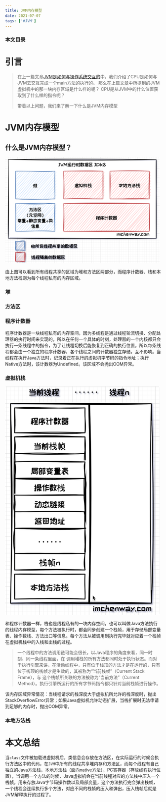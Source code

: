 ```yaml
---
title: JVM内存模型
date: 2021-07-07
tags: ['#JVM']
---
```


### 本文目录
<!-- toc -->


# 引言
> 在上一篇文章[JVM是如何与操作系统交互的](https://imchenway.com/2021/07/06/JVM-JVM是如何与操作系统交互的/)中，我们介绍了CPU是如何与JVM去交互完成一个main方法的执行的。
> 那么在上篇文章中所提到的JVM虚拟机中的那一块内存区域是什么样的呢？
> CPU是从JVM中的什么位置获取到了什么样的指令呢？
> 
> 带着以上问题，我们来了解一下什么是JVM内存模型

# JVM内存模型
## 什么是JVM内存模型？
<img src="/images/posts/JVM/JVM内存模型.png" width="500px" />

由上图可以看到所有线程共享的区域为堆和方法区两部分，而程序计数器、栈和本地方法栈则为每个线程私有的内存区域。

### 堆

### 方法区

### 程序计数器
程序计数器是一块线程私有的内存空间，因为多线程是通过线程轮流切换、分配处理器的执行时间来实现的，所以在任何一个具体的时刻，处理器的一个内核都只会执行一条线程中的指令，为了让线程切换后能恢复到正确的执行位置，所以每条线程都会由一个独立的程序计数器，各个线程之间的计数器独立存储，互不影响。当线程在执行Java方法时，记录着正在执行的虚拟机字节码的指令地址；执行Native方法时，该计数器为Undefined。该区域不会抛出OOM异常。

### 虚拟机栈
<img src="/images/posts/JVM/JVM栈空间.png" width="500px" />

和程序计数器一样，栈也是线程私有的一块内存空间，也可以叫做Java方法执行的线程内存模型，每个方法被执行时，都会同步创建一个栈帧，用于存储局部变量表、操作数栈、方法出口等信息。每个方法从被调用到执行完毕就对应着一个栈帧在虚拟机栈中的入栈和出栈的过程。

> 一个线程中的方法调用链可能会很长，以Java程序的角度来看，同一时刻、同一条线程里面，在 调用堆栈的所有方法都同时处于执行状态。而对于执行引擎来讲，在活动线程中，只有位于栈顶的方法才是在运行的，只有位于栈顶的栈帧才是生效的，其被称为“当前栈帧”（Current Stack Frame），与 这个栈帧所关联的方法被称为“当前方法”（Current Method）。执行引擎所运行的所有字节码指令都只针对当前栈帧进行操作。

该内存区域异常情况：当线程请求的栈深度大于虚拟机所允许的栈深度时，抛出StackOverflowError异常；如果Java虚拟机允许动态扩展，当栈扩展时无法申请到足够的内存时，抛出OOM异常。

### 本地方法栈

# 本文总结
当`class`文件被加载进虚拟机后，类信息会存放在方法区，在实际运行的时候会执行方法区中的代码，在`JVM`中所有的线程共享堆内存和方法区，而每个线程有自己独立的Java方法栈，本地方法栈（面向native方法），PC寄存器（存放线程执行位置），当调用一个方法的时候，Java虚拟机会在当前线程对应的方法栈中压入一个栈帧，用来存放Java字节码操作数以及局部变量，这个方法执行完会弹出栈帧，一个线程会连续执行多个方法，对应不同的栈帧的压入和弹出，压入栈帧后就是JVM解释执行的过程了。 
